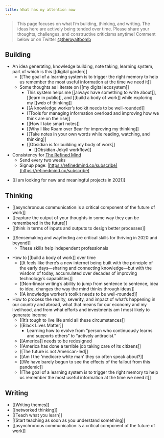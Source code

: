 ```yaml
---
title: What has my attention now
---
```

> This page focuses on what I’m building, thinking, and writing. The ideas here are actively being tended over time. Please share your thoughts, challenges, and constructive criticisms anytime! Comment below or on Twitter [@theroyaltbomb](https://twitter.com/theroyaltbomb)


## Building
* An idea generating, knowledge building, note taking, learning system, part of which is this [[digital garden]]
	* [[The goal of a learning system is to trigger the right memory to help us remember the most useful information at the time we need it]]
	* Some thoughts as I iterate on [[my digital ecosystem]]
		* This system helps me [[always have something to write about]], [[learn in public]], and [[build a body of work]] while exploring my [[web of thinking]]
		* [[A knowledge worker’s toolkit needs to be well-rounded]]
		* [[Tools for managing information overload and improving how we think are on the rise]]
		* [[How I take smart notes]]
		* [[Why I like Roam over Bear for improving my thinking]]
		* [[Take notes in your own words while reading, watching, and thinking]]
		* [[Obsidian is for building my body of work]]
			* [[Obsidian Jekyll workflow]]
* Consistency for [The Refined Mind](https://refinedmind.co)
	* Send every two weeks
	* Signup page: [https://refinedmind.co/subscribe](https://refinedmind.co/subscribe)
- [[I am looking for new and meaningful projects in 2021]]

## Thinking
- [[asynchronous communication is a critical component of the future of work]]
- [[capture the output of your thoughts in some way they can be remembered in the future]]
- [[think in terms of inputs and outputs to design better processes]]
* [[Sensemaking and wayfinding are critical skills for thriving in 2020 and beyond]]
	* These skills help independent professionals
- How to [[build a body of work]] over time
	- [[It feels like there’s a new internet being built with the principle of the early days—sharing and connecting knowledge—but with the wisdom of today, accumulated over decades of improving technology’s capabilities]]
	- [[Non-linear writing’s ability to jump from sentence to sentence, idea to idea, changes the way the mind thinks through ideas]]
	- [[A knowledge worker’s toolkit needs to be well-rounded]]
- How to process the reality, severity, and impact of what’s happening in our country and abroad, what that means for our economy and my livelihood, and from what efforts and investments am I most likely to generate income
	- [[It’s tough to live life amid all these circumstances]]
	- [[Black Lives Matter]]
		- Learning how to evolve from “person who continuously learns and supports others” to “actively antiracist.”
	- [[America]] needs to be redesigned
	- [[America has done a terrible job taking care of its citizens]]
	- [[The future is not American-led]]
	- [[Am I the 'mediocre white man' they so often speak about?]]
	- [[We have barely begun to see the effects of the fallout from this pandemic]]
	- [[The goal of a learning system is to trigger the right memory to help us remember the most useful information at the time we need it]]

## Writing
- [[Writing themes]]
- [[networked thinking]]
- [[Teach what you learn]]
- [[Start teaching as soon as you understand something]]
- [[asynchronous communication is a critical component of the future of work]]
